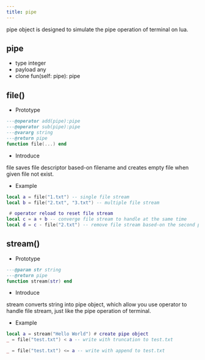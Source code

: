 ```yaml
---
title: pipe
---
```


pipe object is designed to simulate the pipe operation of terminal on lua.

## pipe
* type integer
* payload any
* clone fun(self: pipe): pipe

## file()

* Prototype
```lua
---@operator add(pipe):pipe
---@operator sub(pipe):pipe
---@vararg string
---@return pipe
function file(...) end
```

* Introduce

file saves file descriptor based-on filename and creates empty file when given file not exist.

* Example
```lua
local a = file("1.txt") -- single file stream
local b = file("2.txt", "3.txt") -- multiple file stream

 # operator reload to reset file stream
local c = a + b -- converge file stream to handle at the same time
local d = c - file("2.txt") -- remove file stream based-on the second parameter
```
## stream()

* Prototype
```lua
---@param str string
---@return pipe
function stream(str) end
```

* Introduce

stream converts string into pipe object, which allow you use operator to handle file stream, just like the pipe operation of terminal.

* Example
```lua
local a = stream("Hello World") # create pipe object
_ = file("test.txt") < a -- write with truncation to test.txt

_ = file("test.txt") <= a -- write with append to test.txt
```
